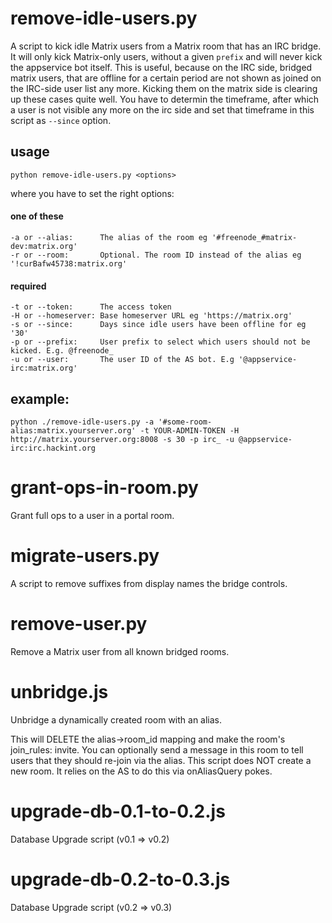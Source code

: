# remove-idle-users.py
A script to kick idle Matrix users from a Matrix room that has an IRC bridge. 
It will only kick Matrix-only users, without a given `prefix` and will never kick
the appservice bot itself. This is useful, because on the IRC side, bridged matrix
users, that are offline for a certain period are not shown as joined on the 
IRC-side user list any more. Kicking them on the matrix side is clearing up these
cases quite well. You have to determin the timeframe, after which a user is not
visible any more on the irc side and set that timeframe in this script as `--since`
option.

## usage

    python remove-idle-users.py <options>
    
where you have to set the right options:

#### one of these
    -a or --alias:      The alias of the room eg '#freenode_#matrix-dev:matrix.org'
    -r or --room:       Optional. The room ID instead of the alias eg '!curBafw45738:matrix.org'
    
#### required
    -t or --token:      The access token
    -H or --homeserver: Base homeserver URL eg 'https://matrix.org'
    -s or --since:      Days since idle users have been offline for eg '30'
    -p or --prefix:     User prefix to select which users should not be kicked. E.g. @freenode_
    -u or --user:       The user ID of the AS bot. E.g '@appservice-irc:matrix.org'

## example:

    python ./remove-idle-users.py -a '#some-room-alias:matrix.yourserver.org' -t YOUR-ADMIN-TOKEN -H http://matrix.yourserver.org:8008 -s 30 -p irc_ -u @appservice-irc:irc.hackint.org 

# grant-ops-in-room.py

Grant full ops to a user in a portal room.

# migrate-users.py 

A script to remove suffixes from display names the bridge controls.

# remove-user.py 

Remove a Matrix user from all known bridged rooms.

# unbridge.js
Unbridge a dynamically created room with an alias.

This will DELETE the alias->room_id mapping and make the room's
join_rules: invite. You can optionally send a message in this
room to tell users that they should re-join via the alias.
This script does NOT create a new room. It relies on the AS to
do this via onAliasQuery pokes.

# upgrade-db-0.1-to-0.2.js

Database Upgrade script (v0.1 => v0.2)

# upgrade-db-0.2-to-0.3.js

Database Upgrade script (v0.2 => v0.3)

